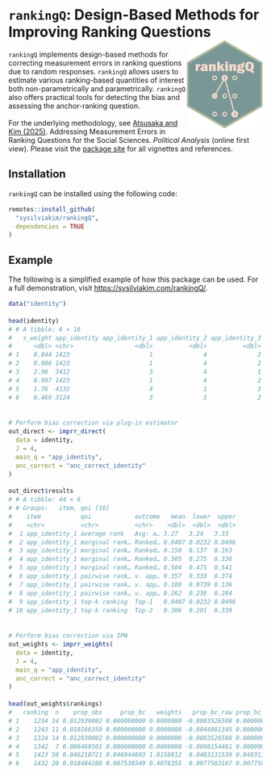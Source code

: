 # `rankingQ`: Design-Based Methods for Improving Ranking Questions <img src="man/figures/logo.png" align="right" width="150"/>

`rankingQ` implements design-based methods for correcting measurement errors in ranking questions due to random responses. `rankingQ` allows users to estimate various ranking-based quantities of interest both non-parametrically and parametrically. `rankingQ` also offers practical tools for detecting the bias and assessing the anchor-ranking question.\
\
For the underlying methodology, see [Atsusaka and Kim (2025)](https://doi.org/10.1017/pan.2024.33). Addressing Measurement Errors in Ranking Questions for the Social Sciences. *Political Analysis* (online first view). Please visit the [package site](https://sysilviakim.com/rankingQ/) for all vignettes and references.

## Installation

`rankingQ` can be installed using the following code:

``` r
remotes::install_github(
  "sysilviakim/rankingQ",
  dependencies = TRUE
)
```

## Example

The following is a simplified example of how this package can be used. For a full demonstration, visit <https://sysilviakim.com/rankingQ/>.

``` r
data("identity")

head(identity)
# # A tibble: 6 × 16
#   s_weight app_identity app_identity_1 app_identity_2 app_identity_3 app_identity_4
#      <dbl> <chr>                 <dbl>          <dbl>          <dbl>          <dbl>
# 1    0.844 1423                      1              4              2              3
# 2    0.886 1423                      1              4              2              3
# 3    2.96  3412                      3              4              1              2
# 4    0.987 1423                      1              4              2              3
# 5    1.76  4132                      4              1              3              2
# 6    0.469 3124                      3              1              2              4


# Perform bias correction via plug-in estimator
out_direct <- imprr_direct(
  data = identity,
  J = 4, 
  main_q = "app_identity", 
  anc_correct = "anc_correct_identity"
)

out_direct$results
# # A tibble: 44 × 6
# # Groups:   item, qoi [16]
#    item           qoi            outcome   mean  lower  upper
#    <chr>          <chr>          <chr>    <dbl>  <dbl>  <dbl>
#  1 app_identity_1 average rank   Avg: a… 3.27   3.24   3.33  
#  2 app_identity_1 marginal rank… Ranked… 0.0407 0.0232 0.0496
#  3 app_identity_1 marginal rank… Ranked… 0.150  0.137  0.163 
#  4 app_identity_1 marginal rank… Ranked… 0.305  0.275  0.336 
#  5 app_identity_1 marginal rank… Ranked… 0.504  0.475  0.541 
#  6 app_identity_1 pairwise rank… v. app… 0.357  0.333  0.374 
#  7 app_identity_1 pairwise rank… v. app… 0.108  0.0739 0.136 
#  8 app_identity_1 pairwise rank… v. app… 0.262  0.238  0.284 
#  9 app_identity_1 top-k ranking  Top-1   0.0407 0.0232 0.0496
# 10 app_identity_1 top-k ranking  Top-2   0.306  0.291  0.339


# Perform bias correction via IPW
out_weights <- imprr_weights(
  data = identity,
  J = 4,
  main_q = "app_identity",
  anc_correct = "anc_correct_identity"
)

head(out_weights$rankings)
#   ranking  n    prop_obs     prop_bc   weights   prop_bc_raw prop_bc_adj
# 1    1234 14 0.012939002 0.000000000 0.0000000 -0.0003526508 0.000000000
# 2    1243 11 0.010166359 0.000000000 0.0000000 -0.0044081345 0.000000000
# 3    1324 14 0.012939002 0.000000000 0.0000000 -0.0003526508 0.000000000
# 4    1342  7 0.006469501 0.000000000 0.0000000 -0.0098154461 0.000000000
# 5    1423 50 0.046210721 0.046944603 1.0158812  0.0483131539 0.048313154
# 6    1432 20 0.018484288 0.007538549 0.4078355  0.0077583167 0.007758317
```
